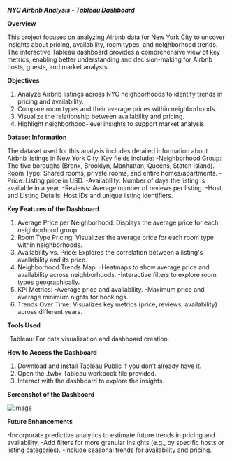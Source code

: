 _**NYC Airbnb Analysis - Tableau Dashboard**_

**Overview**

This project focuses on analyzing Airbnb data for New York City to uncover insights about pricing, availability, room types, and neighborhood trends. The interactive Tableau dashboard provides a comprehensive view of key metrics, enabling better understanding and decision-making for Airbnb hosts, guests, and market analysts.

**Objectives**

1. Analyze Airbnb listings across NYC neighborhoods to identify trends in pricing and availability.
2. Compare room types and their average prices within neighborhoods.
3. Visualize the relationship between availability and pricing.
4. Highlight neighborhood-level insights to support market analysis.

**Dataset Information**

The dataset used for this analysis includes detailed information about Airbnb listings in New York City. Key fields include:
  -Neighborhood Group: The five boroughs (Bronx, Brooklyn, Manhattan, Queens, Staten Island).
  -Room Type: Shared rooms, private rooms, and entire homes/apartments.
  -Price: Listing price in USD.
  -Availability: Number of days the listing is available in a year.
  -Reviews: Average number of reviews per listing.
  -Host and Listing Details: Host IDs and unique listing identifiers.

**Key Features of the Dashboard**

1. Average Price per Neighborhood: Displays the average price for each neighborhood group.
2. Room Type Pricing: Visualizes the average price for each room type within neighborhoods.
3. Availability vs. Price: Explores the correlation between a listing's availability and its price.
4. Neighborhood Trends Map:
  -Heatmaps to show average price and availability across neighborhoods.
  -Interactive filters to explore room types geographically.
5. KPI Metrics:
  -Average price and availability.
  -Maximum price and average minimum nights for bookings.
6. Trends Over Time: Visualizes key metrics (price, reviews, availability) across different years.

**Tools Used**

-Tableau: For data visualization and dashboard creation.

**How to Access the Dashboard**

1. Download and install Tableau Public if you don’t already have it.
2. Open the .twbx Tableau workbook file provided.
3. Interact with the dashboard to explore the insights.

**Screenshot of the Dashboard**

![image](https://github.com/user-attachments/assets/a56a86bc-208d-47b0-ad32-5b6749c0685c)

**Future Enhancements**

-Incorporate predictive analytics to estimate future trends in pricing and availability.
-Add filters for more granular insights (e.g., by specific hosts or listing categories).
-Include seasonal trends for availability and pricing.
